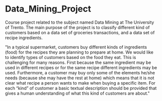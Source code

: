 # Data_Mining_Project
Course project related to the subject named Data Mining at The University of Trento. The main purpose of the project is to classify different kind of customers based on a data set of groceries transactions, and a data set of recipe ingredients.

"In a typical supermarket, customers buy different kinds of ingredients (food) for the recipes they are
planning to prepare at home. We would like to identify types of customers based on the food they eat.
This is challenging for many reasons. First because the same ingredient may be used in different recipes
or for the same recipe different ingredients may be used. Furthermore, a customer may buy only some of
the elements he/she needs (because she may have the rest at home) which means that it is not clear what
recipe a person wants to make when buying a specific item.
For each “kind” of customer a basic textual description should be provided that gives a human
understanding of what this kind of customers are about."
